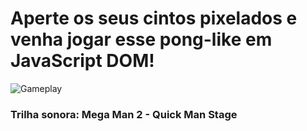 # Aperte os seus cintos pixelados e venha jogar esse pong-like em JavaScript DOM!

![Gameplay](https://ibb.co/DDTP3VN7)

### Trilha sonora: Mega Man 2 - Quick Man Stage
